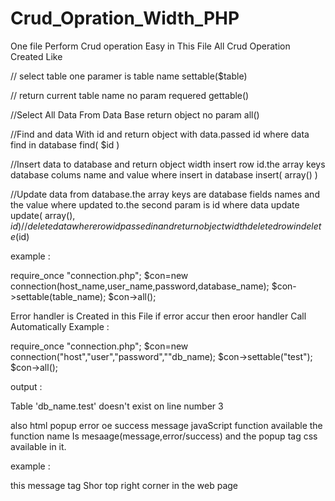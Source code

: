 # Crud_Opration_Width_PHP
One file Perform Crud operation Easy
in This File All Crud Operation Created Like

// select table one paramer is table name
settable($table)	

// return current table name no param requered
gettable()

//Select All Data From Data Base return object no param
all()

//Find and data With id and return object with data.passed id where data find in database
find( $id )

//Insert data to database and return object width insert row id.the array keys database colums name and value where insert in database
insert( array() )

//Update data from database.the array keys are database fields names and the value where updated to.the second param is id where data update
update( array(),  $id )
// delete data where row id passed in and return object width deleted row in
delete($id)

example :

require_once "connection.php";
$con=new connection(host_name,user_name,password,database_name);
$con->settable(table_name);
$con->all();

Error handler is Created in this File if error accur then eroor handler Call Automatically
Example :

require_once "connection.php";
$con=new connection("host","user","password",""db_name);
$con->settable("test");
$con->all();

 output :
 
Table 'db_name.test' doesn't exist on line number 3

also html popup error oe success message javaScript function available the function name Is mesaage(message,error/success)
and the popup tag css available in it.

example :

<script>
  message("Error Found","error");
  </script>
  
  this message tag Shor top right corner in the web page
